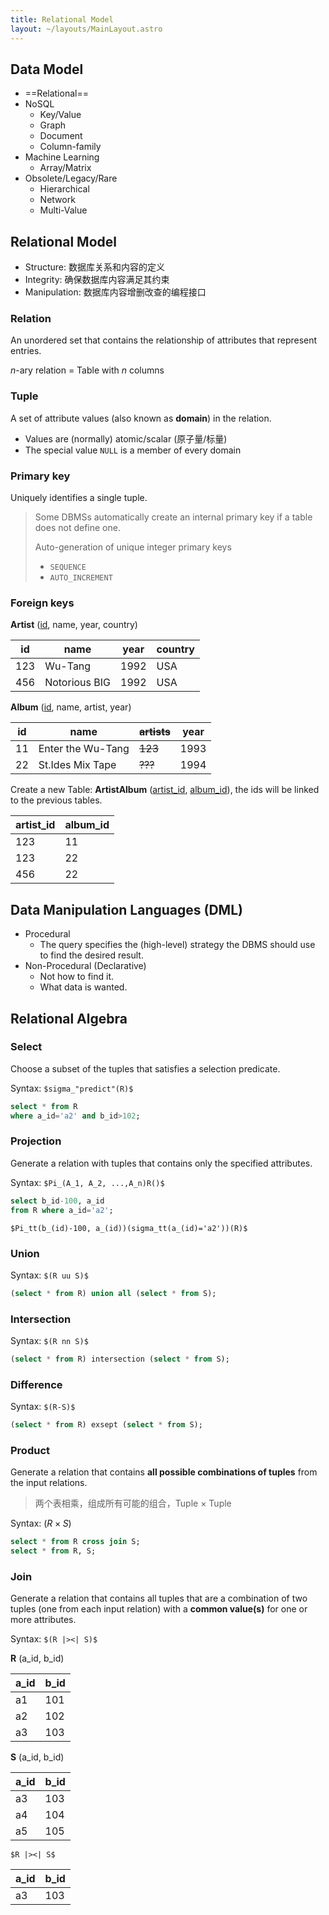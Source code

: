 ```yaml
---
title: Relational Model　
layout: ~/layouts/MainLayout.astro
---
```


## Data Model

- ==Relational==
- NoSQL
	- Key/Value
	- Graph
	- Document
	- Column-family
- Machine Learning
	- Array/Matrix
- Obsolete/Legacy/Rare
	- Hierarchical
	- Network
	- Multi-Value

## Relational Model

- Structure: 数据库关系和内容的定义
- Integrity: 确保数据库内容满足其约束
- Manipulation: 数据库内容增删改查的编程接口

### Relation

 An unordered set that contains the relationship of attributes that represent entries.

$n$-ary relation = Table with $n$ columns

### Tuple

A set of attribute values (also known as **domain**) in the relation.

- Values are (normally) atomic/scalar (原子量/标量)
- The special value `NULL` is a member of every domain

### Primary key

Uniquely identifies a single tuple.

> Some DBMSs automatically create an internal primary key if a table does not define one.
>
> Auto-generation of unique integer primary keys
> 
> - `SEQUENCE`
> - `AUTO_INCREMENT`

### Foreign keys

**Artist** (<u>id</u>, name, year, country)

| id  | name          | year | country |
| --- | ------------- | ---- | ------- |
| 123 | Wu-Tang       | 1992 | USA     |
| 456 | Notorious BIG | 1992 | USA     | 

**Album** (<u>id</u>, name, artist, year)

| id  | name              | ~~artists~~ | year |
| --- | ----------------- | ------- | ---- |
| 11  | Enter the Wu-Tang | ~~123~~     | 1993 |
| 22  | St.Ides Mix Tape  | ~~???~~     | 1994 | 

Create a new Table: **ArtistAlbum** (<u>artist_id</u>, <u>album_id</u>), the ids will be linked to the previous tables.

| artist_id | album_id |
| --------- | -------- |
| 123       | 11       |
| 123       | 22       |
| 456       | 22       | 

## Data Manipulation Languages (DML)

- Procedural
	- The query specifies the (high-level) strategy the DBMS should use to find the desired result.
- Non-Procedural (Declarative)
	- Not how to find it.
	- What data is wanted.


## Relational Algebra

### Select

Choose a subset of the tuples that satisfies a selection predicate. 

Syntax: `$sigma_"predict"(R)$`

```sql mark={1}
select * from R
where a_id='a2' and b_id>102;
```

### Projection

Generate a relation with tuples that contains only the specified attributes.

Syntax: `$Pi_(A_1, A_2, ...,A_n)R()$`

```sql mark=/b_id-100, a_id/
select b_id-100, a_id
from R where a_id='a2';
```

`$Pi_tt(b_(id)-100, a_(id))(sigma_tt(a_(id)='a2'))(R)$`

### Union

Syntax: `$(R uu S)$`

```sql
(select * from R) union all (select * from S);
```

### Intersection

Syntax: `$(R nn S)$`

```sql
(select * from R) intersection (select * from S);
```

### Difference

Syntax: `$(R-S)$`

```sql
(select * from R) exsept (select * from S);
```

### Product

Generate a relation that contains **all possible combinations of tuples** from the input relations.

> 两个表相乘，组成所有可能的组合，Tuple $\times$ Tuple

Syntax: $(R \times S)$

```sql
select * from R cross join S;
select * from R, S;
```

### Join

Generate a relation that contains all tuples that are a combination of two tuples (one from each input relation) with a **common value(s)** for one or more attributes.

Syntax: `$(R |><| S)$`

**R** (a_id, b_id)

| a_id | b_id |
| ---- | ---- |
| a1   | 101  |
| a2   | 102  |
| a3   | 103  | 

**S** (a_id, b_id)

| a_id | b_id |
| ---- | ---- |
| a3   | 103  |
| a4   | 104  |
| a5   | 105  | 

`$R |><| S$`

| a_id | b_id |
| ---- | ---- |
| a3   | 103  | 


